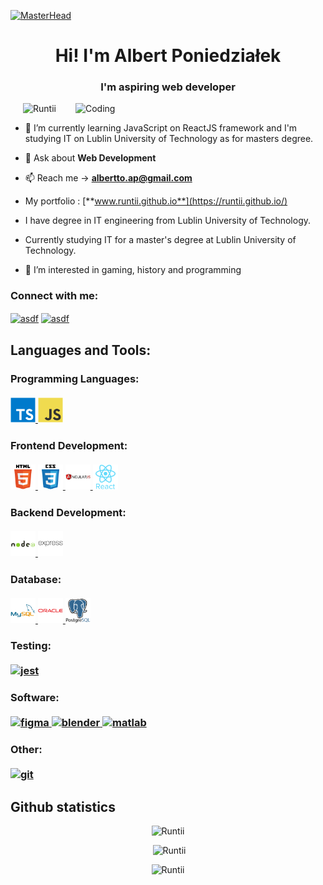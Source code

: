 [![MasterHead](https://bestof.nyc3.digitaloceanspaces.com/devsnap.me/sam/fireflies.gif)](runtii.github.io)

<h1 align="center">Hi! I'm Albert Poniedziałek</h1> 
<h3 align="center">I'm aspiring web developer</h3>

<img align="right" alt="Coding" width="400" src="https://cdn.dribbble.com/users/1162077/screenshots/3848914/programmer.gif">

<p align="left" style="margin-left: 20px"> <img src="https://komarev.com/ghpvc/?username=Runtii&style=plastic&label=Profile+Views&color=e83225" alt="Runtii" /> </p>

- 🌱 I’m currently learning JavaScript on ReactJS framework and I'm studying IT on Lublin University of Technology as for masters degree.

- 💬 Ask about **Web Development**

- 📫 Reach me -> **albertto.ap@gmail.com**

- My portfolio : [**www.runtii.github.io**](https://runtii.github.io/)

- I have degree in IT engineering from Lublin University of Technology.
- Currently studying IT for a master's degree at Lublin University of Technology.
- 👀 I’m interested in gaming, history and programming

<h3 align="left">Connect with me:</h3>

<p align="left">
    <a href="https://www.linkedin.com/in/albert-poniedzia%C5%82ek-52846226b/" target="blank"><img align="center" src="https://raw.githubusercontent.com/rahuldkjain/github-profile-readme-generator/master/src/images/icons/Social/linked-in-alt.svg" alt="asdf" height="30" width="40" /></a>
        <a href="https://www.facebook.com/profile.php?id=100013619761387" target="blank"><img align="center" src="https://raw.githubusercontent.com/rahuldkjain/github-profile-readme-generator/master/src/images/icons/Social/facebook.svg" alt="asdf" height="30" width="40" /></a>
</p>

<h2 align="left">Languages and Tools:</h2>

<h3 align="left">
Programming Languages:
    <br/>
    <br/>
    <a href="https://www.typescriptlang.org/" target="_blank" rel="noreferrer"> <img src="https://raw.githubusercontent.com/devicons/devicon/master/icons/typescript/typescript-original.svg" alt="typescript" width="40" height="40"/> </a> 
    <a href="https://developer.mozilla.org/en-US/docs/Web/JavaScript" target="_blank" rel="noreferrer"> <img src="https://raw.githubusercontent.com/devicons/devicon/master/icons/javascript/javascript-original.svg" alt="javascript" width="40" height="40"/> </a>
</h3>
<h3>
Frontend Development:
    <br/>
    <br/>
    <a href="https://www.w3.org/html/" target="_blank" rel="noreferrer"> <img src="https://raw.githubusercontent.com/devicons/devicon/master/icons/html5/html5-original-wordmark.svg" alt="html5" width="40" height="40"/> </a> 
    <a href="https://www.w3schools.com/css/" target="_blank" rel="noreferrer"> <img src="https://raw.githubusercontent.com/devicons/devicon/master/icons/css3/css3-original-wordmark.svg" alt="css3" width="40" height="40"/> </a> 
    <a href="https://angular.io" target="_blank" rel="noreferrer"> <img src="https://raw.githubusercontent.com/devicons/devicon/master/icons/angularjs/angularjs-original-wordmark.svg" alt="angularjs" width="40" height="40"/> </a> 
    <a href="https://reactjs.org/" target="_blank" rel="noreferrer"> <img src="https://raw.githubusercontent.com/devicons/devicon/master/icons/react/react-original-wordmark.svg" alt="react" width="40" height="40"/> </a> 
</h3>
<h3>
Backend Development:
    <br/>
    <br/>
    <a href="https://nodejs.org" target="_blank" rel="noreferrer"> <img src="https://raw.githubusercontent.com/devicons/devicon/master/icons/nodejs/nodejs-original-wordmark.svg" alt="nodejs" width="40" height="40"/> </a> 
    <a href="https://expressjs.com" target="_blank" rel="noreferrer"> <img src="https://raw.githubusercontent.com/devicons/devicon/master/icons/express/express-original-wordmark.svg" alt="express" width="40" height="40"/> </a>
</h3>
<h3>
Database:
    <br/>
    <br/>
    <a href="https://www.mysql.com/" target="_blank" rel="noreferrer"> <img src="https://raw.githubusercontent.com/devicons/devicon/master/icons/mysql/mysql-original-wordmark.svg" alt="mysql" width="40" height="40"/> </a>
    <a href="https://www.oracle.com/" target="_blank" rel="noreferrer"> <img src="https://raw.githubusercontent.com/devicons/devicon/master/icons/oracle/oracle-original.svg" alt="oracle" width="40" height="40"/> </a>
    <a href="https://www.postgresql.org" target="_blank" rel="noreferrer"> <img src="https://raw.githubusercontent.com/devicons/devicon/master/icons/postgresql/postgresql-original-wordmark.svg" alt="postgresql" width="40" height="40"/> </a>
</h3>

<h3>
Testing:
    <br/>
    <br/>
    <a href="https://jestjs.io" target="_blank" rel="noreferrer"> <img src="https://www.vectorlogo.zone/logos/jestjsio/jestjsio-icon.svg" alt="jest" width="40" height="40"/> </a>
</h3>

<h3>
Software:
    <br/>
    <br/>
    <a href="https://www.figma.com/" target="_blank" rel="noreferrer"> <img src="https://www.vectorlogo.zone/logos/figma/figma-icon.svg" alt="figma" width="40" height="40"/> </a>
    <a href="https://www.blender.org/" target="_blank" rel="noreferrer"> <img src="https://download.blender.org/branding/community/blender_community_badge_white.svg" alt="blender" width="40" height="40"/> </a>
    <a href="https://www.mathworks.com/" target="_blank" rel="noreferrer"> <img src="https://upload.wikimedia.org/wikipedia/commons/2/21/Matlab_Logo.png" alt="matlab" width="40" height="40"/> </a>
</h3>

<h3>
Other:
    <br/>
    <br/>
    <a href="https://git-scm.com/" target="_blank" rel="noreferrer"> <img src="https://www.vectorlogo.zone/logos/git-scm/git-scm-icon.svg" alt="git" width="40" height="40"/> </a>
</h3>

<h2>Github statistics</h2>

<p align="center"><img src="https://github-readme-stats.vercel.app/api/top-langs?username=Runtii&show_icons=true&locale=en&layout=compact&theme=cobalt2&hide_border=true" alt="Runtii" /></p>

<p align="center">&nbsp;<img  src="https://github-readme-stats.vercel.app/api?username=Runtii&show_icons=true&locale=en&theme=cobalt2&hide_border=true" alt="Runtii" /></p>

<p align="center"><img src="https://github-readme-streak-stats.herokuapp.com?user=Runtii&theme=cobalt2&hide_border=true" alt="Runtii" /></p>
